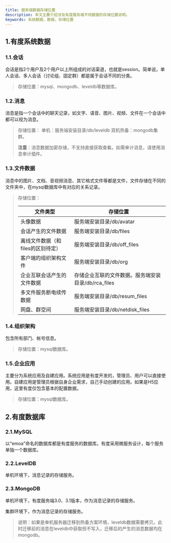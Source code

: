 ```yaml
---
title: 服务端数据存储位置
description: 本文主要介绍涉及有度服务端不同数据的存储位置说明。
keywords: 系统数据，数据，存储位置
---
```


## 1.有度系统数据

### 1.1.会话

会话是指2个用户及2个用户以上所组成的对话渠道，也就是session。简单说，单人会话、多人会话（讨论组、固定群）都是属于会话不同的分类。

> 存储位置：mysql、mongodb、leveldb等数据库。  



### 1.2.消息

消息是指一个会话中的聊天记录，如文字、语音、图片、视频、文件在一个会话中都可以视为消息。

> 存储位置：
> 单机：服务端安装目录/db/leveldb
> 双机热备：mongodb集群。
>
> **注意**：消息数据加密存储，不支持直接获取查看。如需审计消息，请使用消息审计插件。



### 1.3.文件数据

消息中的图片、文档、音视频消息、其它格式文件等都是文件，文件存储在不同的文件夹中，在mysql数据库中有对应的关系记录。

> 存储位置：
>
> | 文件类型                          | 存储位置                                            |
> | --------------------------------- | --------------------------------------------------- |
> | 头像数据                          | 服务端安装目录/db/avatar                            |
> | 会话产生的文件数据                | 服务端安装目录/db/files                             |
> | 离线文件数据（和files的区别待定） | 服务端安装目录/db/off_files                         |
> | 客户端的组织架构文件              | 服务端安装目录/db/org                               |
> | 企业互联会话产生的文件数据        | 存储企业互联的文件数据。服务端安装目录/db/rca_files |
> | 多文件服务断电续传数据            | 服务端安装目录/db/resum_files                       |
> | 网盘、群空间                      | 服务端安装目录/db/netdisk_files                     |



### 1.4.组织架构

包含所有部门、帐号信息。

> 存储位置：mysql数据库。



### 1.5.企业应用

主要分为系统应用及自建应用。系统应用是有度开发的，管理员、用户可以直接使用。自建应用是管理员根据自身企业需求，自己手动创建的应用。如果是H5应用，这里有度仅包含基本的配置数据。

> 存储位置：mysql数据库。



## 2.有度数据库

### 2.1.MySQL

以“emoa”命名的数据库都是有度服务的数据库。有度采用微服务设计，每个服务单独一个数据库。



### 2.2.LevelDB

单机环境下，消息记录的存储服务。



### 2.3.MongoDB

单机环境下，有度服务端3.0、3.1版本，作为消息记录的存储服务。

集群环境下，作为消息记录的存储服务。

>说明：如果是单机服务器迁移到热备方案环境，leveldb数据需要拷贝。此时迁移前的消息在leveldb中获取但不写入，迁移后的产生的消息数据均在mongodb。